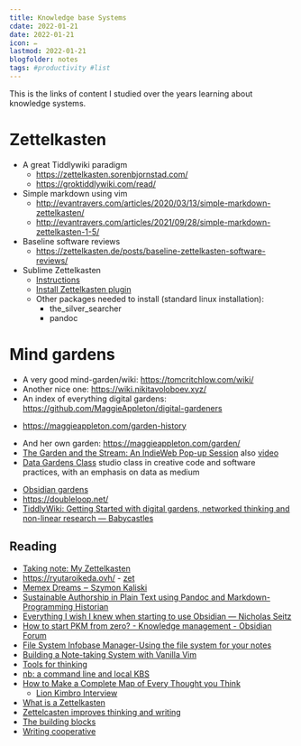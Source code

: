 ```yaml
---
title: Knowledge base Systems 
cdate: 2022-01-21
date: 2022-01-21
icon: ✏️
lastmod: 2022-01-21
blogfolder: notes
tags: #productivity #list
---
```


This is the links of content I studied over the years learning about knowledge systems.

# Zettelkasten

- A great Tiddlywiki paradigm
    - https://zettelkasten.sorenbjornstad.com/
    - https://groktiddlywiki.com/read/
- Simple markdown using vim
    - http://evantravers.com/articles/2020/03/13/simple-markdown-zettelkasten/
    - http://evantravers.com/articles/2021/09/28/simple-markdown-zettelkasten-1-5/
- Baseline software reviews
    - https://zettelkasten.de/posts/baseline-zettelkasten-software-reviews/
- Sublime Zettelkasten
    - [Instructions](https://www.sublimetext.com/docs/3/linux_repositories.html#dnf)
    - [Install Zettelkasten plugin](https://github.com/renerocksai/sublime_zk#installation)
    - Other packages needed to install (standard linux installation):
        - the_silver_searcher
        - pandoc

# Mind gardens
- A very good mind-garden/wiki: https://tomcritchlow.com/wiki/
- Another nice one: https://wiki.nikitavoloboev.xyz/
- An index of everything digital gardens: https://github.com/MaggieAppleton/digital-gardeners
* https://maggieappleton.com/garden-history
- And her own garden: https://maggieappleton.com/garden/
- [The Garden and the Stream: An IndieWeb Pop-up Session](https://indieweb.org/2020/Pop-ups/GardenAndStream) also [video](https://archive.org/details/gardens-and-streams-wikis-blogs-and-ui-popup-indie-web-camp-session-2020/GardensAndStreamsWikisBlogsAndUI-GalleryView-PopupIndieWebCampSession-2020.mp4)
- [Data Gardens Class](https://everestpipkin.github.io/datagardens/)
		studio class in creative code and software practices, with an emphasis on data as medium
* [Obsidian gardens](https://forum.obsidian.md/the-all-obsidian-publish-s-collection-by-leo-latest-update-20210324/7248)
* https://doubleloop.net/
* [TiddlyWiki: Getting Started with digital gardens, networked thinking and non-linear research — Babycastles](https://www.babycastles.com/babycastles-academy/tiddlywiki)


## Reading
* [Taking note: My Zettelkasten](https://web.archive.org/web/20200131122229/http://takingnotenow.blogspot.com/2015/12/my-zettelkasten.html)
* https://ryutaroikeda.ovh/ - [zet](https://ryutaroikeda.ovh/zet/html/index.html)
* [Memex Dreams ‒ Szymon Kaliski](https://szymonkaliski.com/writing/2020-04-19-memex-dreams/)
* [Sustainable Authorship in Plain Text using Pandoc and Markdown-Programming Historian](https://programminghistorian.org/en/lessons/sustainable-authorship-in-plain-text-using-pandoc-and-markdown)
* [Everything I wish I knew when starting to use Obsidian — Nicholas Seitz](https://www.nickseitz.com/writing/obsidian-day-one-starterpack)
* [How to start PKM from zero? - Knowledge management - Obsidian Forum](https://forum.obsidian.md/t/how-to-start-pkm-from-zero/25940)
* [File System Infobase Manager-Using the file system for your notes](http://dougist.com/2009/08/file-system-infobase-manager/)
* [Building a Note-taking System with Vanilla Vim](https://www.edwinwenink.xyz/posts/42-vim_notetaking/)
* [Tools for thinking](https://www.juliendesrosiers.com/2021/08/21/tools-for-thinking.php)
* [nb: a command line and local KBS](https://xwmx.github.io/nb/)
* [How to Make a Complete Map of Every Thought you Think](http://users.speakeasy.net/~lion/nb/)
    * [Lion Kimbro Interview](https://gilest.org/lion-kimbro.html)
* [What is a Zettelkasten](https://www.zettlr.com/post/what-is-a-zettelkasten)
* [Zettelcasten improves thinking and writing](https://zettelkasten.de/posts/zettelkasten-improves-thinking-writing/)
* [The building blocks](https://zettelkasten.de/posts/zettelkasten-building-blocks/)
* [Writing cooperative](https://writingcooperative.com/zettelkasten-its-like-gtd-for-writing-and-here-s-why-you-should-consider-it-7dddf02be394)

